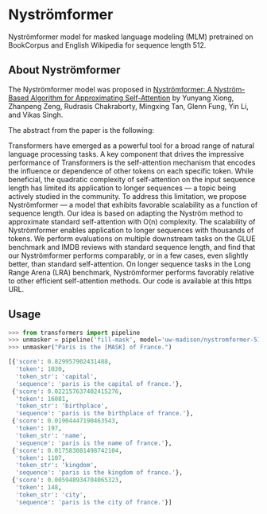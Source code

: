 # Nyströmformer

Nyströmformer model for masked language modeling (MLM) pretrained on BookCorpus and English Wikipedia for sequence length 512.

## About Nyströmformer

The Nyströmformer model was proposed in [Nyströmformer: A Nyström-Based Algorithm for Approximating Self-Attention](https://arxiv.org/abs/2102.03902) by Yunyang Xiong, Zhanpeng Zeng, Rudrasis Chakraborty, Mingxing Tan, Glenn Fung, Yin Li, and Vikas Singh.

The abstract from the paper is the following:

Transformers have emerged as a powerful tool for a broad range of natural language processing tasks. A key component that drives the impressive performance of Transformers is the self-attention mechanism that encodes the influence or dependence of other tokens on each specific token. While beneficial, the quadratic complexity of self-attention on the input sequence length has limited its application to longer sequences — a topic being actively studied in the community. To address this limitation, we propose Nyströmformer — a model that exhibits favorable scalability as a function of sequence length. Our idea is based on adapting the Nyström method to approximate standard self-attention with O(n) complexity. The scalability of Nyströmformer enables application to longer sequences with thousands of tokens. We perform evaluations on multiple downstream tasks on the GLUE benchmark and IMDB reviews with standard sequence length, and find that our Nyströmformer performs comparably, or in a few cases, even slightly better, than standard self-attention. On longer sequence tasks in the Long Range Arena (LRA) benchmark, Nyströmformer performs favorably relative to other efficient self-attention methods. Our code is available at this https URL.

## Usage

```python
>>> from transformers import pipeline
>>> unmasker = pipeline('fill-mask', model='uw-madison/nystromformer-512')
>>> unmasker("Paris is the [MASK] of France.")

[{'score': 0.829957902431488,
  'token': 1030,
  'token_str': 'capital',
  'sequence': 'paris is the capital of france.'},
 {'score': 0.022157637402415276,
  'token': 16081,
  'token_str': 'birthplace',
  'sequence': 'paris is the birthplace of france.'},
 {'score': 0.01904447190463543,
  'token': 197,
  'token_str': 'name',
  'sequence': 'paris is the name of france.'},
 {'score': 0.017583081498742104,
  'token': 1107,
  'token_str': 'kingdom',
  'sequence': 'paris is the kingdom of france.'},
 {'score': 0.005948934704065323,
  'token': 148,
  'token_str': 'city',
  'sequence': 'paris is the city of france.'}]
```